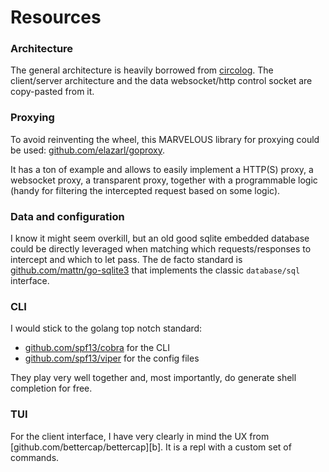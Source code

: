 # Resources

### Architecture

The general architecture is heavily borrowed from [circolog][c]. The
client/server architecture and the data websocket/http control socket are
copy-pasted from it.

### Proxying

To avoid reinventing the wheel, this MARVELOUS library for proxying could be
used: [github.com/elazarl/goproxy][p].

It has a ton of example and allows to easily implement a HTTP(S) proxy, a
websocket proxy, a transparent proxy, together with a programmable logic (handy
for filtering the intercepted request based on some logic).

### Data and configuration

I know it might seem overkill, but an old good sqlite embedded database could be
directly leveraged when matching which requests/responses to intercept and which
to let pass.
The de facto standard is [github.com/mattn/go-sqlite3][s] that implements the
classic `database/sql` interface.

### CLI

I would stick to the golang top notch standard:

 - [github.com/spf13/cobra][c1] for the CLI
 - [github.com/spf13/viper][c2] for the config files

They play very well together and, most importantly, do generate shell completion
for free.

### TUI

For the client interface, I have very clearly in mind the UX from
[github.com/bettercap/bettercap][b]. It is a repl with a custom set of commands.



[c]: https://git.lattuga.net/boyska/circolog
[p]: https://github.com/elazarl/goproxy
[s]: https://github.com/mattn/go-sqlite3/
[c1]: https://github.com/spf13/cobra
[c2]: https://github.com/spf13/viper
[p]: https://github.com/bettercap/bettercap
